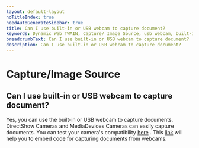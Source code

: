 ```yaml
---
layout: default-layout
noTitleIndex: true
needAutoGenerateSidebar: true
title: Can I use built-in or USB webcam to capture document?
keywords: Dynamic Web TWAIN, Capture/ Image Source, usb webcam, built-in webcam
breadcrumbText: Can I use built-in or USB webcam to capture document?
description: Can I use built-in or USB webcam to capture document?
---
```


# Capture/Image Source

## Can I use built-in or USB webcam to capture document?

Yes, you can use the built-in or USB webcam to capture documents. DirectShow Cameras and MediaDevices Cameras can easily capture documents. You can test your camera's compatibility <a href="https://www.dynamsoft.com/web-twain/docs-archive/faq/how-to-test-if-your-camera-is-DirectShow-compliant.html?ver=17.2.1" target="_blank">here</a> . This <a href="https://www.dynamsoft.com/web-twain/docs-archive/indepth/features/input.html?ver=17.2.1#capture-from-cameras" target="_blank">link</a> will help you to embed code for capturing documents from webcams.
